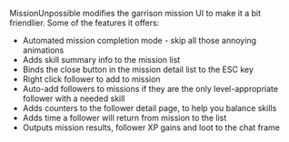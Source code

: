 MissionUnpossible modifies the garrison mission UI to make it a bit friendlier.  Some of the features it offers:

* Automated mission completion mode - skip all those annoying animations
* Adds skill summary info to the mission list
* Binds the close button in the mission detail list to the ESC key
* Right click follower to add to mission
* Auto-add followers to missions if they are the only level-appropriate follower with a needed skill
* Adds counters to the follower detail page, to help you balance skills
* Adds time a follower will return from mission to the list
* Outputs mission results, follower XP gains and loot to the chat frame
